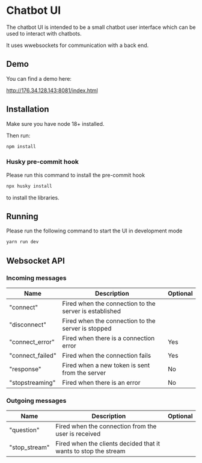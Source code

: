 # Chatbot UI

The chatbot UI is intended to be a small chatbot user interface which can be used to interact with chatbots.

It uses wwebsockets for communication with a back end.

## Demo

You can find a demo here:

http://176.34.128.143:8081/index.html

## Installation

Make sure you have node 18+ installed.

Then run:

```bash
npm install
```

### Husky pre-commit hook

Please run this command to install the pre-commit hook

```bash
npx husky install
```

to install the libraries.

## Running

Please run the following command to start the UI in development mode

```bash
yarn run dev
```

## Websocket API

### Incoming messages

| Name             | Description                                            | Optional |
| ---------------- | ------------------------------------------------------ | -------- |
| "connect"        | Fired when the connection to the server is established |          |
| "disconnect"     | Fired when the connection to the server is stopped     |          |
| "connect_error"  | Fired when there is a connection error                 | Yes      |
| "connect_failed" | Fired when the connection fails                        | Yes      |
| "response"       | Fired when a new token is sent from the server         | No       |
| "stopstreaming"  | Fired when there is an error                           | No       |

### Outgoing messages

| Name          | Description                                                     | Optional |
| ------------- | --------------------------------------------------------------- | -------- |
| "question"    | Fired when the connection from the user is received             |          |
| "stop_stream" | Fired when the clients decided that it wants to stop the stream |          |
